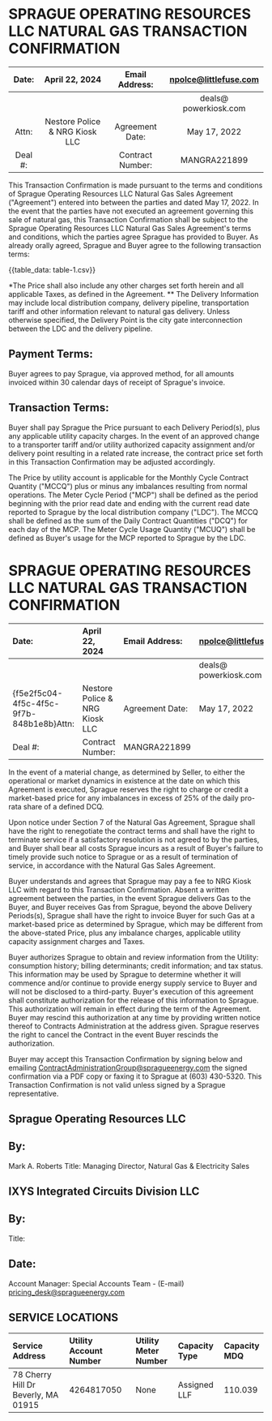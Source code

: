 # SPRAGUE OPERATING RESOURCES LLC NATURAL GAS TRANSACTION CONFIRMATION 

| Date: | April 22, 2024 | Email Address: | npolce@littlefuse.com |
| :--: | :--: | :--: | :--: |
|  |  |  | deals@ powerkiosk.com |
| Attn: | Nestore Police \& NRG Kiosk LLC | Agreement Date: | May 17, 2022 |
| Deal \#: |  | Contract Number: | MANGRA221899 |

This Transaction Confirmation is made pursuant to the terms and conditions of Sprague Operating Resources LLC Natural Gas Sales Agreement ("Agreement") entered into between the parties and dated May 17, 2022. In the event that the parties have not executed an agreement governing this sale of natural gas, this Transaction Confirmation shall be subject to the Sprague Operating Resources LLC Natural Gas Sales Agreement's terms and conditions, which the parties agree Sprague has provided to Buyer. As already orally agreed, Sprague and Buyer agree to the following transaction terms:

{{table_data: table-1.csv}}

*The Price shall also include any other charges set forth herein and all applicable Taxes, as defined in the Agreement.
** The Delivery Information may include local distribution company, delivery pipeline, transportation tariff and other information relevant to natural gas delivery. Unless otherwise specified, the Delivery Point is the city gate interconnection between the LDC and the delivery pipeline.

## Payment Terms:

Buyer agrees to pay Sprague, via approved method, for all amounts invoiced within 30 calendar days of receipt of Sprague's invoice.

## Transaction Terms:

Buyer shall pay Sprague the Price pursuant to each Delivery Period(s), plus any applicable utility capacity charges. In the event of an approved change to a transporter tariff and/or utility authorized capacity assignment and/or delivery point resulting in a related rate increase, the contract price set forth in this Transaction Confirmation may be adjusted accordingly.

The Price by utility account is applicable for the Monthly Cycle Contract Quantity ("MCCQ") plus or minus any imbalances resulting from normal operations. The Meter Cycle Period ("MCP") shall be defined as the period beginning with the prior read date and ending with the current read date reported to Sprague by the local distribution company ("LDC"). The MCCQ shall be defined as the sum of the Daily Contract Quantities ("DCQ") for each day of the MCP. The Meter Cycle Usage Quantity ("MCUQ") shall be defined as Buyer's usage for the MCP reported to Sprague by the LDC.

# SPRAGUE OPERATING RESOURCES LLC NATURAL GAS TRANSACTION CONFIRMATION 

| Date: | April 22, 2024 | Email Address: | npolce@littlefuse.com |
| :-- | :-- | :-- | :-- |
|  |  |  | deals@ powerkiosk.com |
| {f5e2f5c04-4f5c-4f5c-9f7b-848b1e8b}Attn: | Nestore Police \& NRG Kiosk LLC | Agreement Date: | May 17, 2022 |
| Deal \#: | Contract Number: | MANGRA221899 |  |

In the event of a material change, as determined by Seller, to either the operational or market dynamics in existence at the date on which this Agreement is executed, Sprague reserves the right to charge or credit a market-based price for any imbalances in excess of $25 \%$ of the daily pro-rata share of a defined DCQ.

Upon notice under Section 7 of the Natural Gas Agreement, Sprague shall have the right to renegotiate the contract terms and shall have the right to terminate service if a satisfactory resolution is not agreed to by the parties, and Buyer shall bear all costs Sprague incurs as a result of Buyer's failure to timely provide such notice to Sprague or as a result of termination of service, in accordance with the Natural Gas Sales Agreement.

Buyer understands and agrees that Sprague may pay a fee to NRG Kiosk LLC with regard to this Transaction Confirmation.
Absent a written agreement between the parties, in the event Sprague delivers Gas to the Buyer, and Buyer receives Gas from Sprague, beyond the above Delivery Periods(s), Sprague shall have the right to invoice Buyer for such Gas at a market-based price as determined by Sprague, which may be different from the above-stated Price, plus any imbalance charges, applicable utility capacity assignment charges and Taxes.

Buyer authorizes Sprague to obtain and review information from the Utility: consumption history; billing determinants; credit information; and tax status. This information may be used by Sprague to determine whether it will commence and/or continue to provide energy supply service to Buyer and will not be disclosed to a third-party. Buyer's execution of this agreement shall constitute authorization for the release of this information to Sprague. This authorization will remain in effect during the term of the Agreement. Buyer may rescind this authorization at any time by providing written notice thereof to Contracts Administration at the address given. Sprague reserves the right to cancel the Contract in the event Buyer rescinds the authorization.

Buyer may accept this Transaction Confirmation by signing below and emailing ContractAdministrationGroup@spragueenergy.com the signed confirmation via a PDF copy or faxing it to Sprague at (603) 430-5320. This Transaction Confirmation is not valid unless signed by a Sprague representative.

## Sprague Operating Resources LLC

## Bу:

Mark A. Roberts
Title: Managing Director, Natural Gas \& Electricity Sales

## IXYS Integrated Circuits Division LLC

## By:

Title:

## Date:

Account Manager: Special Accounts Team - (E-mail) pricing_desk@spragueenergy.com

## SERVICE LOCATIONS

| Service Address | Utility Account Number | Utility Meter <br> Number | Capacity <br> Type | Capacity <br> MDQ |
| :-- | :-- | :-- | :-- | :-- |
| 78 Cherry Hill Dr Beverly, MA 01915 | 4264817050 | None | Assigned LLF | 110.039 |
